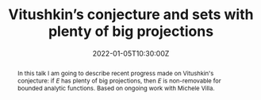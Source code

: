 ﻿---
title: "Vitushkin’s conjecture and sets with plenty of big projections"

event: Finnish Mathematical Days 2022
event_url: https://events.tuni.fi/mathdays2022/

location: Tampere University
# address:
# street: 450 Serra Mall
# city: Stanford
#  region: CA
#  postcode: '94305'
#  country: United States

# summary: An example talk using Wowchemy's Markdown slides feature.
# abstract: "Lorem ipsum dolor sit amet, consectetur adipiscing elit. Duis posuere tellusac convallis placerat. Proin tincidunt magna sed ex sollicitudin condimentum. Sed ac faucibus dolor, scelerisque sollicitudin nisi. Cras purus urna, suscipit quis sapien eu, pulvinar tempor diam."

summary: ""
abstract: "In this talk I am going to describe recent progress made on Vitushkin's conjecture: if $E$ has plenty of big projections, then $E$ is non-removable for bounded analytic functions. Based on ongoing work with Michele Villa."
# Talk start and end times.
#   End time can optionally be hidden by prefixing the line with `#`.
date: "2022-01-05T10:30:00Z"
# date_end: "2030-06-01T15:00:00Z"
all_day: false

# Schedule page publish date (NOT talk date).
publishDate: "2017-01-01T00:00:00Z"

authors: []
tags: []

# Is this a featured talk? (true/false)
featured: false

# image:
#  caption: 'Image credit: [**Unsplash**](https://unsplash.com/photos/bzdhc5b3Bxs)'
#  focal_point: Right

links:
# - icon: twitter
#  icon_pack: fab
#  name: Follow
#  url: https://twitter.com/georgecushen
url_code: ""
url_pdf: ""
url_slides: ""
url_video: ""

# Markdown Slides (optional).
#   Associate this talk with Markdown slides.
#   Simply enter your slide deck's filename without extension.
#   E.g. `slides = "example-slides"` references `content/slides/example-slides.md`.
#   Otherwise, set `slides = ""`.
# slides: example

# Projects (optional).
#   Associate this post with one or more of your projects.
#   Simply enter your project's folder or file name without extension.
#   E.g. `projects = ["internal-project"]` references `content/project/deep-learning/index.md`.
#   Otherwise, set `projects = []`.
# projects:
# - example
---
